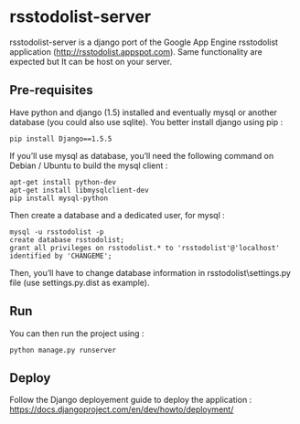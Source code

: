 rsstodolist-server
==================

rsstodolist-server is a django port of the Google App Engine rsstodolist application (http://rsstodolist.appspot.com).
Same functionality are expected but It can be host on your server.

Pre-requisites
--------------

Have python and django (1.5) installed and eventually mysql or another database (you could also use sqlite).
You better install django using pip :

    pip install Django==1.5.5

If you’ll use mysql as database, you’ll need the following command on Debian / Ubuntu to build the mysql client :

    apt-get install python-dev
    apt-get install libmysqlclient-dev
    pip install mysql-python

Then create a database and a dedicated user, for mysql :

    mysql -u rsstodolist -p
    create database rsstodolist;
    grant all privileges on rsstodolist.* to 'rsstodolist'@'localhost' identified by 'CHANGEME';

Then, you’ll have to change database information in rsstodolist\settings.py file (use settings.py.dist as example).


Run
----

You can then run the project using :

    python manage.py runserver
    
    
Deploy
------

Follow the Django deployement guide to deploy the application : https://docs.djangoproject.com/en/dev/howto/deployment/

